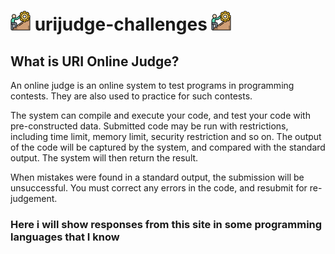 # ![Challenges](./assets/challenges.png) urijudge-challenges ![Challenges](./assets/challenges.png)

## What is URI Online Judge?

An online judge is an online system to test programs in programming contests. They are also used to practice for such contests.

The system can compile and execute your code, and test your code with pre-constructed data. Submitted code may be run with restrictions, including time limit, memory limit, security restriction and so on. The output of the code will be captured by the system, and compared with the standard output. The system will then return the result.

When mistakes were found in a standard output, the submission will be unsuccessful. You must correct any errors in the code, and resubmit for re-judgement.

### Here i will show responses from this site in some programming languages that I know
